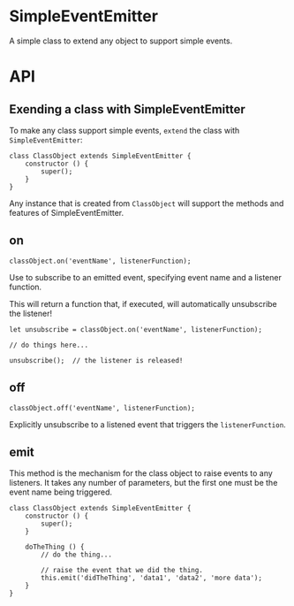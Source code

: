 # SimpleEventEmitter

A simple class to extend any object to support simple events.

# API
## Exending a class with SimpleEventEmitter

To make any class support simple events, `extend` the class with `SimpleEventEmitter`:

```
class ClassObject extends SimpleEventEmitter {
    constructor () {
        super();
    }
}
```

Any instance that is created from `ClassObject` will support the methods and features of SimpleEventEmitter. 

## on
```classObject.on('eventName', listenerFunction);```

Use to subscribe to an emitted event, specifying event name and a listener function.

This will return a function that, if executed, will automatically unsubscribe the listener!

```
let unsubscribe = classObject.on('eventName', listenerFunction);

// do things here...

unsubscribe();  // the listener is released!
```

## off
```classObject.off('eventName', listenerFunction);```

Explicitly unsubscribe to a listened event that triggers the `listenerFunction`.

## emit
This method is the mechanism for the class object to raise events to any listeners. It takes any number of parameters, but the first one must be the event name being triggered.

```
class ClassObject extends SimpleEventEmitter {
    constructor () {
        super();
    }

    doTheThing () {
        // do the thing...

        // raise the event that we did the thing.
        this.emit('didTheThing', 'data1', 'data2', 'more data');
    }
}
```
